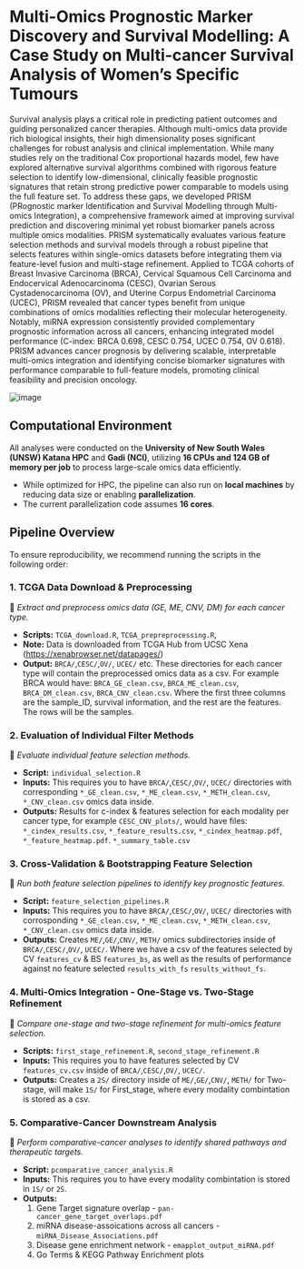 # Multi-Omics Prognostic Marker Discovery and Survival Modelling: A Case Study on Multi-cancer Survival Analysis of Women’s Specific Tumours

Survival analysis plays a critical role in predicting patient outcomes and guiding personalized cancer therapies. Although multi-omics data provide rich biological insights, their high dimensionality poses significant challenges for robust analysis and clinical implementation. While many studies rely on the traditional Cox proportional hazards model, few have explored alternative survival algorithms combined with rigorous feature selection to identify low-dimensional, clinically feasible prognostic signatures that retain strong predictive power comparable to models using the full feature set. To address these gaps, we developed PRISM (PRognostic marker Identification and Survival Modelling through Multi-omics Integration), a comprehensive framework aimed at improving survival prediction and discovering minimal yet robust biomarker panels across multiple omics modalities. PRISM systematically evaluates various feature selection methods and survival models through a robust pipeline that selects features within single-omics datasets before integrating them via feature-level fusion and multi-stage refinement. Applied to TCGA cohorts of Breast Invasive Carcinoma (BRCA), Cervical Squamous Cell Carcinoma and Endocervical Adenocarcinoma (CESC), Ovarian Serous Cystadenocarcinoma (OV), and Uterine Corpus Endometrial Carcinoma (UCEC), PRISM revealed that cancer types benefit from unique combinations of omics modalities reflecting their molecular heterogeneity. Notably, miRNA expression consistently provided complementary prognostic information across all cancers, enhancing integrated model performance (C-index: BRCA 0.698, CESC 0.754, UCEC 0.754, OV 0.618). PRISM advances cancer prognosis by delivering scalable, interpretable multi-omics integration and identifying concise biomarker signatures with performance comparable to full-feature models, promoting clinical feasibility and precision oncology.

![image](https://github.com/user-attachments/assets/67e2bb8e-19ea-4038-9f6f-5084e87272d1)

## **Computational Environment**  
All analyses were conducted on the **University of New South Wales (UNSW) Katana HPC** and **Gadi (NCI)**, utilizing **16 CPUs and 124 GB of memory per job** to process large-scale omics data efficiently.  

- While optimized for HPC, the pipeline can also run on **local machines** by reducing data size or enabling **parallelization**.  
- The current parallelization code assumes **16 cores**.  

## **Pipeline Overview**  
To ensure reproducibility, we recommend running the scripts in the following order:  

### **1. TCGA Data Download & Preprocessing**  
📌 *Extract and preprocess omics data (GE, ME, CNV, DM) for each cancer type.*  
- **Scripts:** `TCGA_download.R`, `TCGA_prepreprocessing.R`, 
- **Note:** Data is downloaded from TCGA Hub from UCSC Xena (https://xenabrowser.net/datapages/)
- **Output:** `BRCA/`,`CESC/`,`OV/`, `UCEC/` etc. These directories for each cancer type will contain the preprocessed omics data as a csv. For example BRCA would have:
  `BRCA_GE_clean.csv`, `BRCA_ME_clean.csv`, `BRCA_DM_clean.csv`, `BRCA_CNV_clean.csv`. Where the first three columns are the sample_ID, survival information, and the rest are the features. The rows will be the samples.

### **2. Evaluation of Individual Filter Methods**  
📌 *Evaluate individual feature selection methods.*  
- **Script:** `individual_selection.R`
- **Inputs:** This requires you to have `BRCA/`,`CESC/`,`OV/`, `UCEC/` directories with corresponding `*_GE_clean.csv`, `*_ME_clean.csv`, `*_METH_clean.csv`, `*_CNV_clean.csv` omics data inside.
- **Outputs:** Results for c-index & features selection for each modality per cancer type, for example `CESC_CNV_plots/`, would have files:
   `*_cindex_results.csv`, `*_feature_results.csv`,  `*_cindex_heatmap.pdf`,  `*_feature_heatmap.pdf`.  `*_summary_table.csv`

### **3. Cross-Validation & Bootstrapping Feature Selection**  
📌 *Run both feature selection pipelines to identify key prognostic features.*  
- **Script:** `feature_selection_pipelines.R`
- **Inputs:** This requires you to have `BRCA/`,`CESC/`,`OV/`, `UCEC/` directories with corrosponding `*_GE_clean.csv`, `*_ME_clean.csv`, `*_METH_clean.csv`, `*_CNV_clean.csv`  omics data inside.
- **Outputs:** Creates `ME/`,`GE/`,`CNV/`, `METH/` omics subdirectories inside of `BRCA/`,`CESC/`,`OV/`, `UCEC/`. Where we have a csv of the features selected by CV `features_cv` & BS `features_bs`, as well as the results of performance against no feature selected `results_with_fs` `results_without_fs`. 

### **4. Multi-Omics Integration - One-Stage vs. Two-Stage Refinement**  
📌 *Compare one-stage and two-stage refinement for multi-omics feature selection.*  
- **Scripts:** `first_stage_refinement.R`, `second_stage_refinement.R`
- **Inputs:** This requires you to have features selected by CV `features_cv.csv` inside of `BRCA/`,`CESC/`,`OV/`, `UCEC/`.
- **Outputs:** Creates a `2S/` directory inside of `ME/`,`GE/`,`CNV/`, `METH/` for Two-stage, will make `1S/` for First_stage, where every modality combintation is stored as a csv.

### **5. Comparative-Cancer Downstream Analysis**  
📌 *Perform comparative-cancer analyses to identify shared pathways and therapeutic targets.*  
- **Script:** `pcomparative_cancer_analysis.R`
- **Inputs:** This requires you to have every modality combintation is stored in `1S/` or `2S`.
- **Outputs:**
  1. Gene Target signature overlap - `pan-cancer_gene_target_overlaps.pdf`
  2. miRNA disease-assoications across all cancers - `miRNA_Disease_Associations.pdf`
  3. Disease gene enrichment network - `emapplot_output_miRNA.pdf`
  4. Go Terms & KEGG Pathway Enrichment plots
  
  


